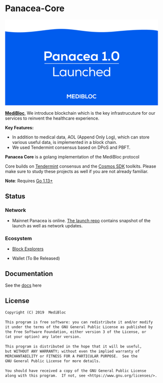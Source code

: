 # Panacea-Core
![banner](docs/images/banner.png)

**[MediBloc](https://medibloc.org)**, We introduce blockchain which is the key infrastrucuture for our services to reinvent the healthcare experience.

**Key Features:**

- In addition to medical data, AOL (Append Only Log), which can store various useful data, is implemented in a block chain.
- We used Tendermint consensus based on DPoS and PBFT.

**Panacea Core** is a golang implementation of the MediBloc protocol

 Core builds on [Tendermint](https://github.com/tendermint/tendermint) consensus and the [Cosmos SDK](https://github.com/cosmos/cosmos-sdk) toolkits. Please make sure to study these projects as well if you are not already familiar.

**Note**: Requires [Go 1.13+](https://golang.org/dl/)

## Status

### Network

- Mainnet Panacea is online. [The launch repo](https://github.com/medibloc/panacea-launch) contains snapshot of the launch as well as network updates. 


### Ecosystem

- [Block Explorers](https://explorer.medibloc.org)

- Wallet (To Be Released)


## Documentation

See the [docs](https://medibloc.gitbook.io/panacea-core/) here


## License
```
Copyright (C) 2019  MediBloc

This program is free software: you can redistribute it and/or modify
it under the terms of the GNU General Public License as published by
the Free Software Foundation, either version 3 of the License, or
(at your option) any later version.

This program is distributed in the hope that it will be useful,
but WITHOUT ANY WARRANTY; without even the implied warranty of
MERCHANTABILITY or FITNESS FOR A PARTICULAR PURPOSE.  See the
GNU General Public License for more details.

You should have received a copy of the GNU General Public License
along with this program.  If not, see <https://www.gnu.org/licenses/>.
```

